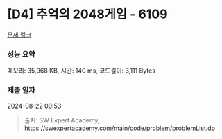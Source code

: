 # [D4] 추억의 2048게임 - 6109 

[문제 링크](https://swexpertacademy.com/main/code/problem/problemDetail.do?contestProbId=AWbrg9uabZsDFAWQ) 

### 성능 요약

메모리: 35,968 KB, 시간: 140 ms, 코드길이: 3,111 Bytes

### 제출 일자

2024-08-22 00:53



> 출처: SW Expert Academy, https://swexpertacademy.com/main/code/problem/problemList.do